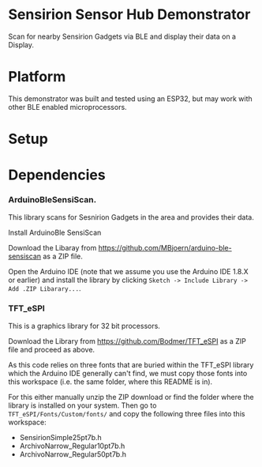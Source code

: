 # Sensirion Sensor Hub Demonstrator

Scan for nearby Sensirion Gadgets via BLE and display their data on a Display.

# Platform
This demonstrator was built and tested using an ESP32, but may work with other BLE enabled microprocessors.  

# Setup

# Dependencies

### ArduinoBleSensiScan. 
This library scans for Sesnirion Gadgets in the area and provides their data.

Install ArduinoBle SensiScan

Download the Libaray from https://github.com/MBjoern/arduino-ble-sensiscan as a ZIP file. 

Open the Arduino IDE (note that we assume you use the Arduino IDE 1.8.X or earlier) and install the library by clicking `Sketch -> Include Library -> Add .ZIP Libarary...`. 

### TFT_eSPI
This is a graphics library for 32 bit processors. 

Download the Library from https://github.com/Bodmer/TFT_eSPI as a ZIP file and proceed as above. 

As this code relies on three fonts that are buried within the TFT_eSPI library which the Arduino IDE generally can't find, we must copy those fonts into this workspace (i.e. the same folder, where this README is in).

For this either manually unzip the ZIP download or find the folder where the library is installed on your system. Then go to `TFT_eSPI/Fonts/Custom/fonts/` and copy the following three files into this workspace:
 - SensirionSimple25pt7b.h
 - ArchivoNarrow_Regular10pt7b.h
 - ArchivoNarrow_Regular50pt7b.h
